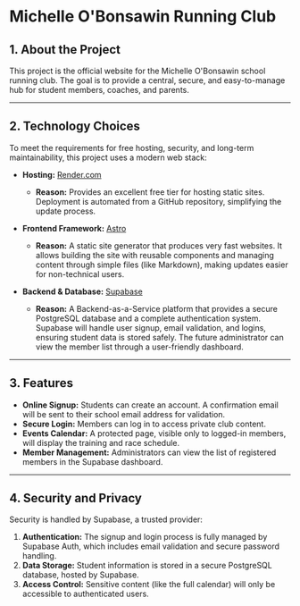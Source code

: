 # Michelle O'Bonsawin Running Club

## 1. About the Project

This project is the official website for the Michelle O'Bonsawin school running club. The goal is to provide a central, secure, and easy-to-manage hub for student members, coaches, and parents.

---

## 2. Technology Choices

To meet the requirements for free hosting, security, and long-term maintainability, this project uses a modern web stack:

*   **Hosting:** [Render.com](https://render.com/)
    *   **Reason:** Provides an excellent free tier for hosting static sites. Deployment is automated from a GitHub repository, simplifying the update process.

*   **Frontend Framework:** [Astro](https://astro.build/)
    *   **Reason:** A static site generator that produces very fast websites. It allows building the site with reusable components and managing content through simple files (like Markdown), making updates easier for non-technical users.

*   **Backend & Database:** [Supabase](https://supabase.com/)
    *   **Reason:** A Backend-as-a-Service platform that provides a secure PostgreSQL database and a complete authentication system. Supabase will handle user signup, email validation, and logins, ensuring student data is stored safely. The future administrator can view the member list through a user-friendly dashboard.

---

## 3. Features

*   **Online Signup:** Students can create an account. A confirmation email will be sent to their school email address for validation.
*   **Secure Login:** Members can log in to access private club content.
*   **Events Calendar:** A protected page, visible only to logged-in members, will display the training and race schedule.
*   **Member Management:** Administrators can view the list of registered members in the Supabase dashboard.

---

## 4. Security and Privacy

Security is handled by Supabase, a trusted provider:

1.  **Authentication:** The signup and login process is fully managed by Supabase Auth, which includes email validation and secure password handling.
2.  **Data Storage:** Student information is stored in a secure PostgreSQL database, hosted by Supabase.
3.  **Access Control:** Sensitive content (like the full calendar) will only be accessible to authenticated users.
